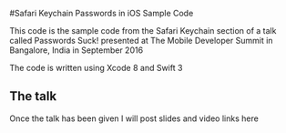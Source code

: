 #Safari Keychain Passwords in iOS Sample Code

This code is the sample code from the Safari Keychain section of a talk called Passwords Suck! presented at The Mobile Developer Summit in Bangalore, India in September 2016

The code is written using Xcode 8 and Swift 3

## The talk
Once the talk has been given I will post slides and video links here
